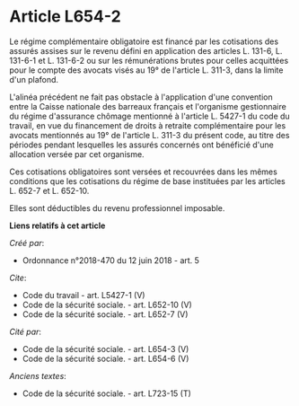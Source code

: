 # Article L654-2

Le régime complémentaire obligatoire est financé par les cotisations des assurés assises sur le revenu défini en application
des articles L. 131-6, L. 131-6-1 et L. 131-6-2 ou sur les rémunérations brutes pour celles acquittées pour le compte des
avocats visés au 19° de l'article L. 311-3, dans la limite d'un plafond. 

L'alinéa précédent ne fait pas obstacle à l'application d'une convention entre la Caisse nationale des barreaux français et
l'organisme gestionnaire du régime d'assurance chômage mentionné à l'article L. 5427-1 du code du travail, en vue du
financement de droits à retraite complémentaire pour les avocats mentionnés au 19° de l'article L. 311-3 du présent code, au
titre des périodes pendant lesquelles les assurés concernés ont bénéficié d'une allocation versée par cet organisme. 

Ces cotisations obligatoires sont versées et recouvrées dans les mêmes conditions que les cotisations du régime de base
instituées par les articles L. 652-7 et L. 652-10. 

Elles sont déductibles du revenu professionnel imposable.

**Liens relatifs à cet article**

_Créé par_:

  - Ordonnance n°2018-470 du 12 juin 2018 - art. 5

_Cite_:

  - Code du travail - art. L5427-1 (V)
  - Code de la sécurité sociale. - art. L652-10 (V)
  - Code de la sécurité sociale. - art. L652-7 (V)

_Cité par_:

  - Code de la sécurité sociale. - art. L654-3 (V)
  - Code de la sécurité sociale. - art. L654-6 (V)

_Anciens textes_:

  - Code de la sécurité sociale. - art. L723-15 (T)
